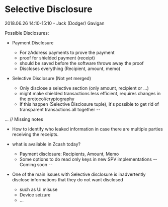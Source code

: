 # Selective Disclosure

2018.06.26 14:10-15:10 - Jack (Dodger) Gavigan

Possible Disclosures:
- Payment Disclosure
  - For zAddress payments to prove the payment
  - proof for shielded payment (receipt)
  - should be saved before the software throws away the proof
  - Discloses everything (Recipient, amount, memo)

- Selective Disclosure (Not yet merged)
  - Only disclose a selective section (only amount, recipient or ...)
  - might make shielded transactions less efficient, requires changes in the protocol/cryptography
  - If this happen (Selective Disclosure tuple), it's possible to get rid of transparent transactions all together
--

... // Missing notes


- How to identify who leaked information in case there are multiple parties receiving the receipts.


- what is available in Zcash today?
  - Payment disclosure: Recipients, Amount, Memo
  - Some options to do read only keys in new SPV implementations -- Coming soon --

- One of the main issues with Selective disclosure is inadvertently disclose informations that they do not want disclosed
  - such as UI misuse
  - Device seizure
  - ...
